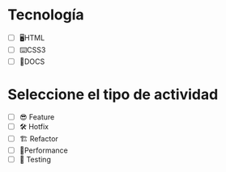 
# Tecnología
- [ ] 🖥️HTML
- [ ] ⌨️CSS3
- [ ] 📄DOCS

# Seleccione el tipo de actividad
- [ ] 😎 Feature
- [ ] 🛠️ Hotfix
- [ ] 🏗️ Refactor
- [ ] 🎉Performance
- [ ] 📝 Testing
